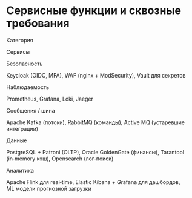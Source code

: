 # Сервисные функции и сквозные требования

Категория

Сервисы

Безопасность

Keycloak (OIDC, MFA), WAF (nginx + ModSecurity), Vault для секретов

Наблюдаемость

Prometheus, Grafana, Loki, Jaeger

Сообщения / шина

Apache Kafka (потоки), RabbitMQ (команды), Active MQ (устаревшие интеграции)

Данные

PostgreSQL + Patroni (OLTP), Oracle GoldenGate (финансы), Tarantool (in‑memory кэш), Opensearch (лог‑поиск)

Аналитика

Apache Flink для real‑time, Elastic Kibana + Grafana для дашбордов, ML модели прогнозной загрузки